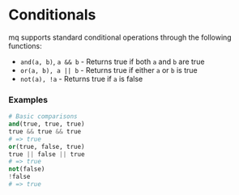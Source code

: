 # Conditionals

mq supports standard conditional operations through the following functions:

- `and(a, b)`, `a && b` - Returns true if both `a` and `b` are true
- `or(a, b), a || b` - Returns true if either `a` or `b` is true
- `not(a), !a` - Returns true if `a` is false

### Examples

```python
# Basic comparisons
and(true, true, true)
true && true && true
# => true
or(true, false, true)
true || false || true
# => true
not(false)
!false
# => true
```
